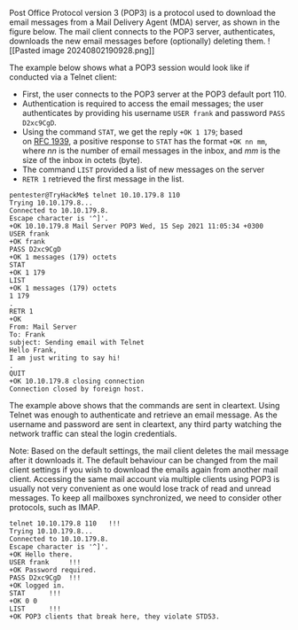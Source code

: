 Post Office Protocol version 3 (POP3) is a protocol used to download the email messages from a Mail Delivery Agent (MDA) server, as shown in the figure below. The mail client connects to the POP3 server, authenticates, downloads the new email messages before (optionally) deleting them.
![[Pasted image 20240802190928.png]]

The example below shows what a POP3 session would look like if conducted via a Telnet client:
- First, the user connects to the POP3 server at the POP3 default port 110.
- Authentication is required to access the email messages; the user authenticates by providing his username `USER frank` and password `PASS D2xc9CgD`.
- Using the command `STAT`, we get the reply `+OK 1 179`; based on [RFC 1939](https://datatracker.ietf.org/doc/html/rfc1939), a positive response to `STAT` has the format `+OK nn mm`, where _nn_ is the number of email messages in the inbox, and _mm_ is the size of the inbox in octets (byte). 
- The command `LIST` provided a list of new messages on the server
- `RETR 1` retrieved the first message in the list.
```shell
pentester@TryHackMe$ telnet 10.10.179.8 110
Trying 10.10.179.8...
Connected to 10.10.179.8.
Escape character is '^]'.
+OK 10.10.179.8 Mail Server POP3 Wed, 15 Sep 2021 11:05:34 +0300 
USER frank
+OK frank
PASS D2xc9CgD
+OK 1 messages (179) octets
STAT
+OK 1 179
LIST
+OK 1 messages (179) octets
1 179
.
RETR 1
+OK
From: Mail Server 
To: Frank 
subject: Sending email with Telnet
Hello Frank,
I am just writing to say hi!
.
QUIT
+OK 10.10.179.8 closing connection
Connection closed by foreign host.
```

The example above shows that the commands are sent in cleartext. Using Telnet was enough to authenticate and retrieve an email message. As the username and password are sent in cleartext, any third party watching the network traffic can steal the login credentials.

Note:
	Based on the default settings, the mail client deletes the mail message after it downloads it. The default behaviour can be changed from the mail client settings if you wish to download the emails again from another mail client. Accessing the same mail account via multiple clients using POP3 is usually not very convenient as one would lose track of read and unread messages. To keep all mailboxes synchronized, we need to consider other protocols, such as IMAP.

```shell
telnet 10.10.179.8 110   !!!
Trying 10.10.179.8...
Connected to 10.10.179.8.
Escape character is '^]'.
+OK Hello there.
USER frank     !!!
+OK Password required.
PASS D2xc9CgD  !!!
+OK logged in.
STAT      !!!
+OK 0 0
LIST      !!!
+OK POP3 clients that break here, they violate STD53.
